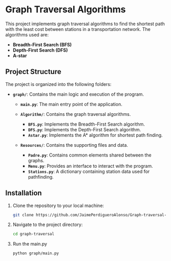 # Graph Traversal Algorithms

This project implements graph traversal algorithms to find the shortest path with the least cost between stations in a transportation network. The algorithms used are:

- **Breadth-First Search (BFS)**
- **Depth-First Search (DFS)**
- **A-star**

## Project Structure

The project is organized into the following folders:

- **`graph/`**: Contains the main logic and execution of the program.
  - **`main.py`**: The main entry point of the application.
    
  - **`Algorithm/`**: Contains the graph traversal algorithms.
    - **`BFS.py`**: Implements the Breadth-First Search algorithm.
    - **`DFS.py`**: Implements the Depth-First Search algorithm.
    - **`Astar.py`**: Implements the A* algorithm for shortest path finding.

  - **`Resources/`**: Contains the supporting files and data.
    - **`Padre.py`**: Contains common elements shared between the graphs.
    - **`Menu.py`**: Provides an interface to interact with the program.
    - **`Stations.py`**: A dictionary containing station data used for pathfinding.


## Installation

1. Clone the repository to your local machine:

   ```bash
   git clone https://github.com/JaimePerdigueroAlonso/Graph-traversal-algorithm.git


2. Navigate to the project directory:
   
   ```bash
   cd graph-traversal


3. Run the main.py
   
   ```bash
   python graph/main.py



